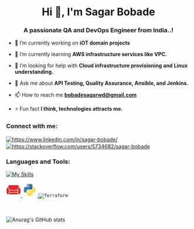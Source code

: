 <h1 align="center">Hi 👋, I'm Sagar Bobade</h1>
<h3 align="center">A passionate QA and DevOps Engineer from India..!</h3>

- 🔭 I’m currently working on **iOT domain projects**

- 🌱 I’m currently learning **AWS infrastructure services like VPC.**

- 🤝 I’m looking for help with **Cloud infrastructure provisioning and Linux understanding.**

- 💬 Ask me about **API Testing, Quality Assurance, Ansible, and Jenkins.**

- 📫 How to reach me **bobadesagarwd@gmail.com**

- ⚡ Fun fact **I think, technologies attracts me.**

<h3 align="left">Connect with me:</h3>
<p align="left">
<a href="https://linkedin.com/in/https://www.linkedin.com/in/sagar-bobade/" target="blank"><img align="center" src="https://raw.githubusercontent.com/rahuldkjain/github-profile-readme-generator/master/src/images/icons/Social/linked-in-alt.svg" alt="https://www.linkedin.com/in/sagar-bobade/" height="30" width="40" /></a>
<a href="https://stackoverflow.com/users/https://stackoverflow.com/users/5734682/sagar-bobade" target="blank"><img align="center" src="https://raw.githubusercontent.com/rahuldkjain/github-profile-readme-generator/master/src/images/icons/Social/stack-overflow.svg" alt="https://stackoverflow.com/users/5734682/sagar-bobade" height="30" width="40" /></a>
</p>

<h3 align="left">Languages and Tools:</h3>

[![My Skills](https://skillicons.dev/icons?i=ansible,postman,aws,mongodb,git,java,jenkins,linux,mysql,selenium)](https://skillicons.dev)

<div>
<a href="https://couchdb.apache.org/" target="_blank" rel="noreferrer"> <img src="https://raw.githubusercontent.com/devicons/devicon/0d6c64dbbf311879f7d563bfc3ccf559f9ed111c/icons/couchdb/couchdb-original.svg" alt="couchdb" width="40" height="40"/> </a> <a href="https://www.python.org" target="_blank" rel="noreferrer"> <img src="https://raw.githubusercontent.com/devicons/devicon/master/icons/python/python-original.svg" alt="python" width="40" height="40"/> </a>
	<code><img height="50" src="https://user-images.githubusercontent.com/25181517/183345121-36788a6e-5462-424a-be67-af1ebeda79a2.png" alt="Terraform" title="Terraform" /></code>
</div>
<br>
<br>

![Anurag's GitHub stats](https://github-readme-stats.vercel.app/api?username=SagarBobade&show_icons=true&theme=transparent)
